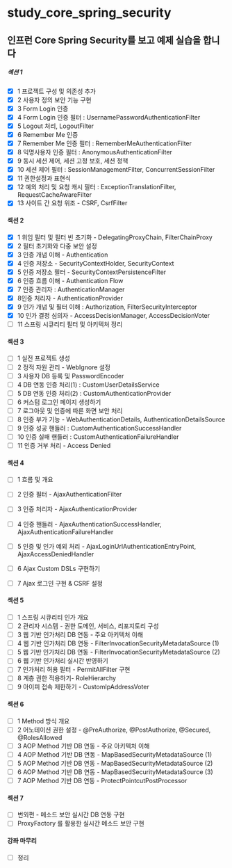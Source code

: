 # study_core_spring_security
## 인프런 Core Spring Security를 보고 예제 실습을 합니다


##### 섹션 1

- [x] 1 프로젝트 구성 및 의존성 추가
- [x] 2 사용자 정의 보안 기능 구현
- [x] 3 Form Login 인증
- [x] 4 Form Login 인증 필터 : UsernamePasswordAuthenticationFilter
- [x] 5 Logout 처리, LogoutFilter
- [x] 6 Remember Me 인증
- [x] 7 Remember Me 인증 필터 : RememberMeAuthenticationFilter
- [x] 8 익명사용자 인증 필터 : AnonymousAuthenticationFilter
- [x] 9 동시 세션 제어, 세션 고정 보호, 세션 정책
- [x] 10 세션 제어 필터 : SessionManagementFilter, ConcurrentSessionFilter
- [x] 11 권한설정과 표현식
- [x] 12 예외 처리 및 요청 캐시 필터 : ExceptionTranslationFilter, RequestCacheAwareFilter
- [x] 13 사이트 간 요청 위조 - CSRF, CsrfFilter

#### 섹션 2

- [x] 1 위임 필터 및 필터 빈 초기화 - DelegatingProxyChain, FilterChainProxy
- [x] 2 필터 초기화와 다중 보안 설정
- [x] 3 인증 개념 이해 - Authentication
- [x] 4 인증 저장소 - SecurityContextHolder, SecurityContext 
- [x] 5 인증 저장소 필터 - SecurityContextPersistenceFilter
- [x] 6 인증 흐름 이해 - Authentication Flow
- [x] 7 인증 관리자 : AuthenticationManager
- [x] 8인증 처리자 - AuthenticationProvider 
- [x] 9 인가 개념 및 필터 이해 : Authorization, FilterSecurityInterceptor
- [x] 10 인가 결정 심의자 - AccessDecisionManager, AccessDecisionVoter 
- [ ] 11 스프링 시큐리티 필터 및 아키텍처 정리

#### 섹션 3

- [ ] 1 실전 프로젝트 생성
- [ ] 2 정적 자원 관리 - WebIgnore 설정
- [ ] 3 사용자 DB 등록 및 PasswordEncoder
- [ ] 4 DB 연동 인증 처리(1) : CustomUserDetailsService
- [ ] 5 DB 연동 인증 처리(2) : CustomAuthenticationProvider
- [ ] 6 커스텀 로그인 페이지 생성하기
- [ ] 7 로그아웃 및 인증에 따른 화면 보안 처리
- [ ] 8 인증 부가 기능 - WebAuthenticationDetails, AuthenticationDetailsSource
- [ ] 9 인증 성공 핸들러 : CustomAuthenticationSuccessHandler
- [ ] 10 인증 실패 핸들러 : CustomAuthenticationFailureHandler
- [ ] 11 인증 거부 처리 - Access Denied

#### 섹션 4

- [ ] 1 흐름 및 개요
- [ ] 2 인증 필터 - AjaxAuthenticationFilter
- [ ] 3 인증 처리자 - AjaxAuthenticationProvider
- [ ] 4 인증 핸들러 - AjaxAuthenticationSuccessHandler, AjaxAuthenticationFailureHandler
- [ ] 5 인증 및 인가 예외 처리 - AjaxLoginUrlAuthenticationEntryPoint, AjaxAccessDeniedHandler
- [ ] 6 Ajax Custom DSLs 구현하기
- [ ] 7 Ajax 로그인 구현 & CSRF 설정


#### 섹션 5

- [ ] 1 스프링 시큐리티 인가 개요
- [ ] 2 관리자 시스템 - 권한 도메인, 서비스, 리포지토리 구성
- [ ] 3 웹 기반 인가처리 DB 연동 - 주요 아키텍처 이해
- [ ] 4 웹 기반 인가처리 DB 연동 - FilterInvocationSecurityMetadataSource (1)
- [ ] 5 웹 기반 인가처리 DB 연동 - FilterInvocationSecurityMetadataSource (2)
- [ ] 6 웹 기반 인가처리 실시간 반영하기
- [ ] 7 인가처리 허용 필터 - PermitAllFilter 구현
- [ ] 8 계층 권한 적용하기- RoleHierarchy
- [ ] 9 아이피 접속 제한하기 - CustomIpAddressVoter

#### 섹션 6

- [ ] 1 Method 방식 개요
- [ ] 2 어노테이션 권한 설정 - @PreAuthorize, @PostAuthorize, @Secured, @RolesAllowed
- [ ] 3 AOP Method 기반 DB 연동 - 주요 아키텍처 이해
- [ ] 4 AOP Method 기반 DB 연동 - MapBasedSecurityMetadataSource (1)
- [ ] 5 AOP Method 기반 DB 연동 - MapBasedSecurityMetadataSource (2)
- [ ] 6 AOP Method 기반 DB 연동 - MapBasedSecurityMetadataSource (3)
- [ ] 7 AOP Method 기반 DB 연동 - ProtectPointcutPostProcessor

#### 섹션 7

- [ ] 번외편 - 메소드 보안 실시간 DB 연동 구현
- [ ] ProxyFactory 를 활용한 실시간 메소드 보안 구현

#### 강좌 마무리

- [ ] 정리